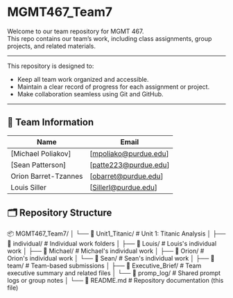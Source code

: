 # MGMT467_Team7

Welcome to our team repository for MGMT 467.  
This repo contains our team’s work, including class assignments, group projects, and related materials.

---
This repository is designed to:
- Keep all team work organized and accessible.
- Maintain a clear record of progress for each assignment or project.
- Make collaboration seamless using Git and GitHub.
---

## 👥 Team Information

| Name | Email |
|------|------|
| [Michael Poliakov] | [mpoliako@purdue.edu] |
| [Sean Patterson] | [patte223@purdue.edu] | 
| Orion Barret-Tzannes | [obarret@purdue.edu] | 
| Louis Siller | [Sillerl@purdue.edu] | 


## 🗂️ Repository Structure

📦 MGMT467_Team7/
│
└── 📁 Unit1_Titanic/                     # Unit 1: Titanic Analysis
    │
    ├── 📁 individual/                    # Individual work folders
    │   ├── 📁 Louis/                     # Louis's individual work
    │   ├── 📁 Michael/                   # Michael's individual work
    │   ├── 📁 Orion/                     # Orion's individual work
    │   └── 📁 Sean/                      # Sean's individual work
    │
    ├── 📁 team/                          # Team-based submissions
    │   ├── 📁 Executive_Brief/           # Team executive summary and related files
    │   └── 📁 promp_log/                 # Shared prompt logs or group notes
    │
    └── 📄 README.md                      # Repository documentation (this file)

